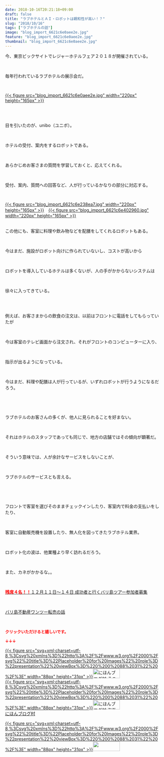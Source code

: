 ```yaml
---
date: 2018-10-16T20:21:18+09:00
draft: false
title: "ラブホテルとＡＩ・ロボットは親和性が高い！？"
slug: "2018/10/16"
tags: ["ラブホテルの話"]
image: "blog_import_6621c6e0aee2e.jpg"
feature: "blog_import_6621c6e0aee2e.jpg"
thumbnail: "blog_import_6621c6e0aee2e.jpg"
---
```

<p>今、東京ビックサイトでレジャーホテルフェア２０１８が開催されている。</p><p> </p><p>毎年行われているラブホテルの展示会だ。</p><p> </p><p><a href="blog_import_6621c6e0aee2e.jpg">{{< figure src="blog_import_6621c6e0aee2e.jpg" width="220px" height="165px" >}}</a></p><p> </p><p><br/>目を引いたのが、unibo（ユニボ）。</p><p> </p><p>ホテルの受付、案内をするロボットである。</p><p> </p><p>あらかじめお客さまの質問を学習しておくと、応えてくれる。</p><p> </p><p>受付、案内、質問への回答など、人が行っているかなりの部分に対応する。</p><p> </p><p><a href="blog_import_6621c6e238ea7.jpg">{{< figure src="blog_import_6621c6e238ea7.jpg" width="220px" height="165px" >}}</a>　<a href="blog_import_6621c6e402960.jpg">{{< figure src="blog_import_6621c6e402960.jpg" width="220px" height="165px" >}}</a></p><p><br/>この他にも、客室に料理や飲み物などを配膳をしてくれるロボットもある。</p><p> </p><p>今はまだ、施設がロボット向けに作られていないし、コストが高いから</p><p> </p><p>ロボットを導入しているホテルは多くないが、人の手がかからないシステムは</p><p> </p><p>徐々に入ってきている。</p><p> </p><p><br/>例えば、お客さまからの飲食の注文は、以前はフロントに電話をしてもらっていたが</p><p> </p><p>今は客室のテレビ画面から注文され、それがフロントのコンピューターに入り、</p><p> </p><p>指示が出るようになっている。</p><p> </p><p>今はまだ、料理や配膳は人が行っているが、いずれロボットが行うようになるだろう。</p><p> </p><p> </p><p>ラブホテルのお客さんの多くが、他人に見られることを好まない。</p><p> </p><p>それはホテルのスタッフであっても同じで、地方の店舗ではその傾向が顕著だ。</p><p> </p><p>そういう意味では、人が余計なサービスをしないことが、</p><p> </p><p>ラブホテルのサービスとも言える。</p><p> </p><p> </p><p>フロントで客室を選びそのままチェックインしたり、客室内で料金の支払いをしたり、</p><p> </p><p>客室に自動販売機を設置したり、無人化を図ってきたラブホテル業界。</p><p> </p><p>ロボット化の波は、他業種より早く訪れるだろう。</p><p> </p><p>また、カネがかかるな。。</p><p> </p><p><a href="https://ameblo.jp/baliclub/entry-12410059910.html" target="_blank"><span style="font-weight: bold;"><span style="color: rgb(255, 0, 0);">残席４名！！</span></span>１２月１１日～１４日 成功者と行くバリ島ツアー参加者募集</a></p><p> </p><p><a href="https://ameblo.jp/baliclub/entry-12408727031.html" target="_blank">バリ島不動産ワンツー転売の話</a></p><p> </p><p><font color="#ff0000" size="2"><strong>クリックいただけると嬉しいです。</strong></font></p><p><font color="#ff0000" size="2"><strong>↓↓↓</strong></font></p><p><a href="ranking.html?p_cid=01260127" id="&amp;blogmura_banner" target="_blank">{{< figure src="svg+xml;charset=utf-8,%3Csvg%20xmlns%3D%22http%3A%2F%2Fwww.w3.org%2F2000%2Fsvg%22%20title%3D%22Placeholder%20for%20Images%22%20role%3D%22presentation%22%20viewBox%3D%220%200%2088%2031%22%20%2F%3E" width="88px" height="31px" >}}<noscript><img alt="にほんブログ村 その他生活ブログ 不動産投資へ" border="0" height="31" src="https://img-proxy.blog-video.jp/images?url=http%3A%2F%2Flife.blogmura.com%2Fhudousantoushi%2Fimg%2Fhudousantoushi88_31.gif" width="88"></noscript></a><br/><a href="ranking.html?p_cid=01260127" target="_blank">{{< figure src="svg+xml;charset=utf-8,%3Csvg%20xmlns%3D%22http%3A%2F%2Fwww.w3.org%2F2000%2Fsvg%22%20title%3D%22Placeholder%20for%20Images%22%20role%3D%22presentation%22%20viewBox%3D%220%200%2088%2031%22%20%2F%3E" width="88px" height="31px" >}}<noscript><img alt="にほんブログ村 海外生活ブログ バリ島情報へ" border="0" height="31" src="https://img-proxy.blog-video.jp/images?url=http%3A%2F%2Foverseas.blogmura.com%2Fbali%2Fimg%2Fbali88_31.gif" width="88"></noscript></a><br/><a href="ranking.html?p_cid=01260127" target="_blank">にほんブログ村</a></p><p><a href="link.php?1804582" title="人気ブログランキングへ">{{< figure src="svg+xml;charset=utf-8,%3Csvg%20xmlns%3D%22http%3A%2F%2Fwww.w3.org%2F2000%2Fsvg%22%20title%3D%22Placeholder%20for%20Images%22%20role%3D%22presentation%22%20viewBox%3D%220%200%2088%2031%22%20%2F%3E" width="88px" height="31px" >}}<noscript><img border="0" height="31" src="https://blog.with2.net/img/banner/banner_22.gif" width="88"></noscript></a></p><p> </p>

